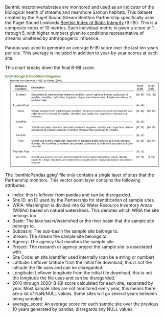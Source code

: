 Benthic macroinvertebrates are monitored and used as an indicator of the biological health of streams and nearshore Salmon habitats. This dataset created by the Puget Sound Stream Benthos Partnership specifically uses the Puget Sound Lowlands [Benthic Index of Biotic Integrity](https://pugetsoundstreambenthos.org/About-BIBI.aspx) (B-IBI). This is a composite index of 10 metrics. Each individual metric is given a score of 1 through 5, with higher numbers given to conditions representative of streams unaltered by anthropogenic influence.

Pandas was used to generate an average B-IBI score over the last ten years per site. This average is included in addition to year-by-year scores at each site.

This chart breaks down the final B-IBI score.

![B-IBI Score Chart](https://raw.githubusercontent.com/OscarLewis/salmon-fishing/main/Benthic/b-ibi_chart.png)

The 'benthicPandas.gpkg' file only contains a single layer of sites that the Partnership monitors. This vector point layer contains the following attributes:

- index: this is leftover from pandas and can be disregarded.
- Site ID: an ID used by the Partnership for identification of sample sites.
- WRIA: Washington is divided into 62 Water Resource Inventory Areas (WRIAs) based on natural watersheds. This denotes which WRIA the site belongs too.
- Basin: The lake basin/watershed or the river basin that the sample site belongs to.
- Subbasin: The sub-basin the sample site belongs to.
- Stream: The stream the sample site belongs to.
- Agency: The agency that monitors the sample site.
- Project: The research or agency project the sample site is associated with.
- Site Code: an site identifier used internally (can be a string or number)
- Latitude: Leftover latitude from the initial file download, this is not the latitude the file uses and can be disregarded.
- Longitude: Leftover longitude from the initial file download, this is not the longitude the file uses and can be disregarded.
- 2010 through 2020: B-IBI score calculated for each site, separated by year. Most sample sites are not monitored every year, this means there are a lot of NaN/NULL values. Some sites will go several years between being sampled.
- average_score: An average score for each sample site over the previous 10 years generated by pandas, disregards any NULL values.
